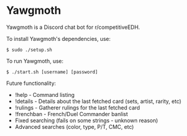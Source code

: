 # Yawgmoth

Yawgmoth is a Discord chat bot for r/competitiveEDH.

To install Yawgmoth's dependencies, use:

```
$ sudo ./setup.sh
```

To run Yawgmoth, use:

```
$ ./start.sh [username] [password]
```

Future functionality:

* !help - Command listing
* !details - Details about the last fetched card (sets, artist, rarity, etc)
* !rulings - Gatherer rulings for the last fetched card
* !frenchban - French/Duel Commander banlist
* Fixed searching (fails on some strings - unknown reason)
* Advanced searches (color, type, P/T, CMC, etc)

